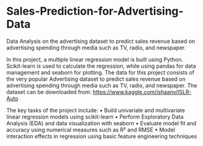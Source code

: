# Sales-Prediction-for-Advertising-Data
Data Analysis on the advertising dataset to predict sales revenue based on advertising spending through media such as TV, radio, and newspaper.

In this project, a multiple linear regression model is built using Python. Scikit-learn is used to calculate the regression, while using pandas for data management and seaborn for plotting. The data for this project consists of the very popular Advertising dataset to predict sales revenue based on advertising spending through media such as TV, radio, and newspaper. The dataset can be downloaded from: https://www.kaggle.com/ishaanv/ISLR-Auto

The key tasks of the project include:
•	Build univariate and multivariate linear regression models using scikit-learn
•	Perform Exploratory Data Analysis (EDA) and data visualization with seaborn
•	Evaluate model fit and accuracy using numerical measures such as R² and RMSE
•	Model interaction effects in regression using basic feature engineering techniques
